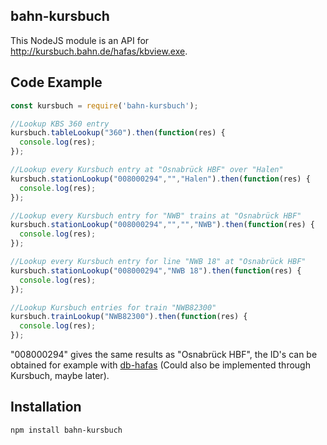 ## bahn-kursbuch
This NodeJS module is an API for http://kursbuch.bahn.de/hafas/kbview.exe.

## Code Example

```javascript
const kursbuch = require('bahn-kursbuch');

//Lookup KBS 360 entry
kursbuch.tableLookup("360").then(function(res) {
  console.log(res);
});

//Lookup every Kursbuch entry at "Osnabrück HBF" over "Halen"
kursbuch.stationLookup("008000294","","Halen").then(function(res) {
  console.log(res);
});

//Lookup every Kursbuch entry for "NWB" trains at "Osnabrück HBF"
kursbuch.stationLookup("008000294","","","NWB").then(function(res) {
  console.log(res);
});

//Lookup every Kursbuch entry for line "NWB 18" at "Osnabrück HBF"
kursbuch.stationLookup("008000294","NWB 18").then(function(res) {
  console.log(res);
});

//Lookup Kursbuch entries for train "NWB82300"
kursbuch.trainLookup("NWB82300").then(function(res) {
  console.log(res);
});
```

"008000294" gives the same results as "Osnabrück HBF", the ID's can be obtained for example with [db-hafas](https://github.com/derhuerst/db-hafas) (Could also be implemented through Kursbuch, maybe later).

## Installation

```bash
npm install bahn-kursbuch
```
